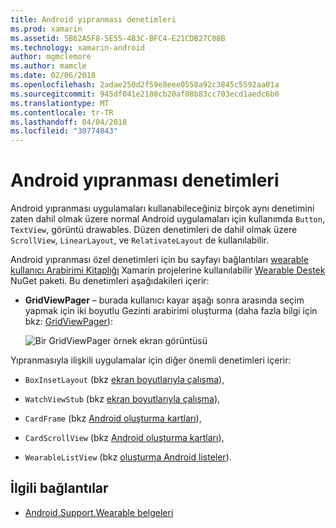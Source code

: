 ```yaml
---
title: Android yıpranması denetimleri
ms.prod: xamarin
ms.assetid: 5B62A5F8-5E55-4B3C-BFC4-E21CDB27C08B
ms.technology: xamarin-android
author: mgmclemore
ms.author: mamcle
ms.date: 02/06/2018
ms.openlocfilehash: 2adae250d2f59e8eee0558a92c3845c5592aa01a
ms.sourcegitcommit: 945df041e2180cb20af08b83cc703ecd1aedc6b0
ms.translationtype: MT
ms.contentlocale: tr-TR
ms.lasthandoff: 04/04/2018
ms.locfileid: "30774843"
---
```

# <a name="android-wear-controls"></a>Android yıpranması denetimleri

Android yıpranması uygulamaları kullanabileceğiniz birçok aynı denetimini zaten dahil olmak üzere normal Android uygulamaları için kullanımda `Button`, `TextView`, görüntü drawables. Düzen denetimleri de dahil olmak üzere `ScrollView`, `LinearLayout`, ve `RelativateLayout` de kullanılabilir.

Android yıpranması özel denetimleri için bu sayfayı bağlantıları [wearable kullanıcı Arabirimi Kitaplığı](https://developer.android.com/training/wearables/apps/layouts.html#UiLibrary) Xamarin projelerine kullanılabilir [Wearable Destek](http://www.nuget.org/packages/Xamarin.Android.Wear/) NuGet paketi. Bu denetimleri aşağıdakileri içerir:

-   **GridViewPager** &ndash; burada kullanıcı kayar aşağı sonra arasında seçim yapmak için iki boyutlu Gezinti arabirimi oluşturma (daha fazla bilgi için bkz: [GridViewPager](~/android/wear/user-interface/controls/gridviewpager.md)):

    ![Bir GridViewPager örnek ekran görüntüsü](images/gridviewpager.png)

Yıpranmasıyla ilişkili uygulamalar için diğer önemli denetimleri içerir:

* `BoxInsetLayout` (bkz [ekran boyutlarıyla çalışma](~/android/wear/screen-sizes.md)),

* `WatchViewStub` (bkz [ekran boyutlarıyla çalışma](~/android/wear/screen-sizes.md)),

* `CardFrame` (bkz [Android oluşturma kartları](https://developer.android.com/training/wearables/ui/cards.html)),

* `CardScrollView` (bkz [Android oluşturma kartları](https://developer.android.com/training/wearables/ui/cards.html)),

* `WearableListView` (bkz [oluşturma Android listeler](https://developer.android.com/training/wearables/ui/lists.html)).


## <a name="related-links"></a>İlgili bağlantılar

- [Android.Support.Wearable belgeleri](https://developer.android.com/reference/android/support/wearable/view/package-summary.html)
